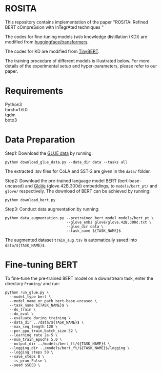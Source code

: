 ROSITA
========
This repository contains implementation of the paper "ROSITA: Refined BERT cOmpreSsion with InTegrAted techniques
" 

The codes for fine-tuning models (w/o knowledge distillation (KD)) are modified from [huggingface/transformers](https://github.com/huggingface/transformers).

The codes for KD are modified from [TinyBERT](https://github.com/huawei-noah/Pretrained-Language-Model/tree/master/TinyBERT).

The training procedure of different models is illustrated below. For more details of the experimental setup and hyper-parameters, please refer to our paper.

Requirements
========
Python3 <br />
torch=1.6.0 <br />
tqdm <br />
boto3 <br />

Data Preparation
========
Step1: Download the [GLUE data](https://gluebenchmark.com/tasks) by running:
```
python download_glue_data.py --data_dir data --tasks all
```
The extracted .tsv files for CoLA and SST-2 are given in the `data/` folder.

Step2: Download the pre-trained language model BERT (bert-base-uncased) and [GloVe](http://nlp.stanford.edu/data) (glove.42B.300d) embeddings, to `models/bert_pt/` and `glove/` respectively. The download of BERT can be achieved by running:
```
python download_bert.py
```

Step3: Conduct data augmentation by running:
```
python data_augmentation.py --pretrained_bert_model models/bert_pt \
                            --glove_embs glove/glove.42B.300d.txt \
                            --glue_dir data \  
                            --task_name ${TASK_NAME}$
```
The augmented dataset `train_aug.tsv` is automatically saved into `data/${TASK_NAME}$`.

Fine-tuning BERT
========
To fine-tune the pre-trained BERT model on a downstream task, enter the directory `Pruning/` and run:
```
python run_glue.py \
  --model_type bert \
  --model_name_or_path bert-base-uncased \
  --task_name ${TASK_NAME}$ \
  --do_train \
  --do_eval \
  --evaluate_during_training \
  --data_dir ../data/${TASK_NAME}$ \
  --max_seq_length 128 \
  --per_gpu_train_batch_size 32 \
  --learning_rate 2e-5 \
  --num_train_epochs 5.0 \
  --output_dir ../models/bert_ft/${TASK_NAME}$ \
  --logging_dir ../models/bert_ft/${TASK_NAME}$/logging \
  --logging_steps 50 \
  --save_steps 0 \
  --is_prun False \
  --seed $SEED \
```
